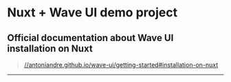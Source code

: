 # Nuxt + Wave UI demo project


## Official documentation about Wave UI installation on Nuxt
> [//antoniandre.github.io/wave-ui/getting-started#installation-on-nuxt](https://antoniandre.github.io/wave-ui/getting-started#installation-on-nuxt)

___

<!--
## To setup Wave UI in Nuxt.

1. Install the dependencies:

    - `npm i wave-ui`
    - `npm i -D @wave-ui/nuxt pug pug-plain-loader node-sass sass-loader`

    _The dev dependenies are only needed for building the project. They will not ship on production.__

2. In nuxt.config.js, add this:

    ```js
    buildModules: [
      '@wave-ui/nuxt' // Simple config.

      // Or with options.
      // ['@wave-ui/nuxt', { /* Wave UI config here. */ }]
    ],
    ```


3. in default.vue, wrap the `nuxt` component in a `w-app`:

    ```html
    <template>
      <w-app>
        <Nuxt />
      </w-app>
    </template>
    ```

4. You can now try to add a `w-button` in the `pages/index.vue`:

    ```html
    <w-button>Testing</w-button>
    ```

_____



## For more customization, if you use SCSS.

In nuxt.config.js, add this:

  ```js
  buildModules: [
    [
      '@wave-ui/nuxt',
      {
        // Your Wave UI config here.

        // Path to your SCSS variables.
        useScss: '~/scss/_variables.scss'
      }
    ]
  ],
  ``` -->
